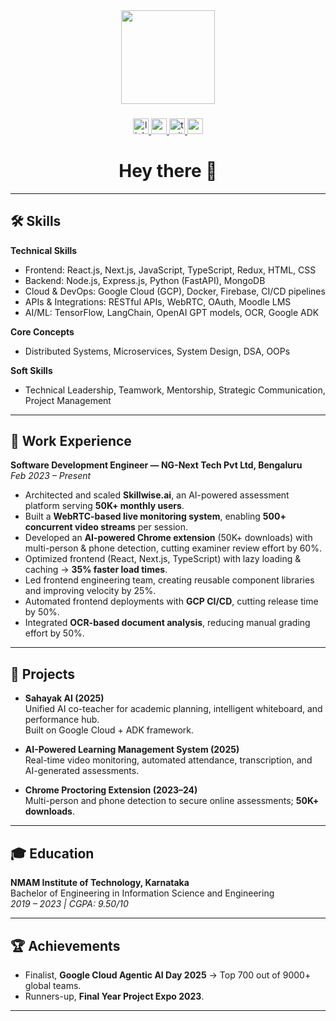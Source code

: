 <div align="center">
  <img height="150" src="https://media.giphy.com/media/M9gbBd9nbDrOTu1Mqx/giphy.gif"  />
</div>

###

<div align="center">
  <a href="https://www.linkedin.com/in/anusha-upadya" target="_blank">
    <img src="https://img.shields.io/static/v1?message=LinkedIn&logo=linkedin&label=&color=0077B5&logoColor=white&labelColor=&style=for-the-badge" height="25" alt="linkedin logo"  />
  </a>
  <a href="https://medium.com/@anushaupadya2001" target="_blank">
    <img src="https://img.shields.io/static/v1?message=Medium&logo=medium&label=&color=12100E&logoColor=white&labelColor=&style=for-the-badge" height="25" alt="medium logo"  />
  </a>
  <a href="https://x.com/anusha_upadya" target="_blank">
    <img src="https://img.shields.io/static/v1?message=Twitter&logo=twitter&label=&color=1DA1F2&logoColor=white&labelColor=&style=for-the-badge" height="25" alt="twitter logo"  />
  </a>
  <a href="https://portfolio-seven-zeta-14.vercel.app/" target="_blank">
    <img src="https://img.shields.io/static/v1?message=Portfolio&logo=vercel&label=&color=000000&logoColor=white&labelColor=&style=for-the-badge" height="25" alt="portfolio logo"  />
  </a>
</div>


<h1 align="center">Hey there 👋</h1>

---

## 🛠 Skills

**Technical Skills**  
- Frontend: React.js, Next.js, JavaScript, TypeScript, Redux, HTML, CSS  
- Backend: Node.js, Express.js, Python (FastAPI), MongoDB  
- Cloud & DevOps: Google Cloud (GCP), Docker, Firebase, CI/CD pipelines  
- APIs & Integrations: RESTful APIs, WebRTC, OAuth, Moodle LMS  
- AI/ML: TensorFlow, LangChain, OpenAI GPT models, OCR, Google ADK  

**Core Concepts**  
- Distributed Systems, Microservices, System Design, DSA, OOPs  

**Soft Skills**  
- Technical Leadership, Teamwork, Mentorship, Strategic Communication, Project Management  

---

## 💼 Work Experience

**Software Development Engineer — NG-Next Tech Pvt Ltd, Bengaluru**  
*Feb 2023 – Present*  
- Architected and scaled **Skillwise.ai**, an AI-powered assessment platform serving **50K+ monthly users**.  
- Built a **WebRTC-based live monitoring system**, enabling **500+ concurrent video streams** per session.  
- Developed an **AI-powered Chrome extension** (50K+ downloads) with multi-person & phone detection, cutting examiner review effort by 60%.  
- Optimized frontend (React, Next.js, TypeScript) with lazy loading & caching → **35% faster load times**.  
- Led frontend engineering team, creating reusable component libraries and improving velocity by 25%.  
- Automated frontend deployments with **GCP CI/CD**, cutting release time by 50%.  
- Integrated **OCR-based document analysis**, reducing manual grading effort by 50%.  

---

## 🚀 Projects

- **Sahayak AI (2025)**  
  Unified AI co-teacher for academic planning, intelligent whiteboard, and performance hub.  
  Built on Google Cloud + ADK framework.  

- **AI-Powered Learning Management System (2025)**  
  Real-time video monitoring, automated attendance, transcription, and AI-generated assessments.  

- **Chrome Proctoring Extension (2023–24)**  
  Multi-person and phone detection to secure online assessments; **50K+ downloads**.  

---

## 🎓 Education

**NMAM Institute of Technology, Karnataka**  
Bachelor of Engineering in Information Science and Engineering  
*2019 – 2023 | CGPA: 9.50/10*  

---

## 🏆 Achievements

- Finalist, **Google Cloud Agentic AI Day 2025** → Top 700 out of 9000+ global teams.  
- Runners-up, **Final Year Project Expo 2023**.  

---

